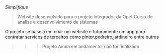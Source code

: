 *Simplifique*
>Website desenvolvido para o projeto integrador da Opet
Curso de analise e desenvolvimento de sistemas

O projeto se baseia em criar um website e futuramente um app para contratar servicos de terceiros como pintor,pedreiro,jardineiro entre outros
 >>> Projeto Ainda em andamento, não foi finalizado.
